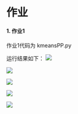 # 作业

#### 1. 作业1

作业1代码为 kmeansPP.py

运行结果如下：
![](img/img_0.png)

![](img/img_1.png)

![](img/img_2.png)

![](img/img_3.png)

![](img/img_4.png)